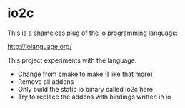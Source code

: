 # io2c
This is a shameless plug of the io programming language:

http://iolanguage.org/

This project experiments with the language.

* Change from cmake to make (I like that more)
* Remove all addons
* Only build the static io binary called io2c here
* Try to replace the addons with bindings written in io
